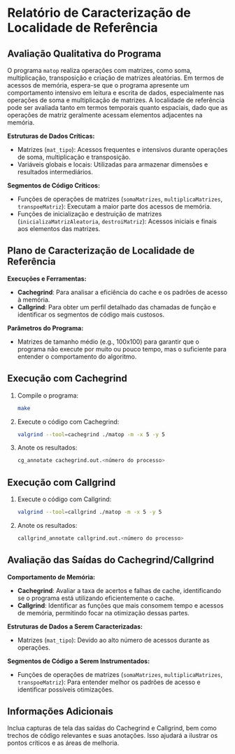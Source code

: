 # Relatório de Caracterização de Localidade de Referência

## Avaliação Qualitativa do Programa

O programa `matop` realiza operações com matrizes, como soma, multiplicação, transposição e criação de matrizes aleatórias. Em termos de acessos de memória, espera-se que o programa apresente um comportamento intensivo em leitura e escrita de dados, especialmente nas operações de soma e multiplicação de matrizes. A localidade de referência pode ser avaliada tanto em termos temporais quanto espaciais, dado que as operações de matriz geralmente acessam elementos adjacentes na memória.

**Estruturas de Dados Críticas:**

- Matrizes (`mat_tipo`): Acessos frequentes e intensivos durante operações de soma, multiplicação e transposição.
- Variáveis globais e locais: Utilizadas para armazenar dimensões e resultados intermediários.

**Segmentos de Código Críticos:**

- Funções de operações de matrizes (`somaMatrizes`, `multiplicaMatrizes`, `transpoeMatriz`): Executam a maior parte dos acessos de memória.
- Funções de inicialização e destruição de matrizes (`inicializaMatrizAleatoria`, `destroiMatriz`): Acessos iniciais e finais aos elementos das matrizes.

## Plano de Caracterização de Localidade de Referência

**Execuções e Ferramentas:**

- **Cachegrind**: Para analisar a eficiência do cache e os padrões de acesso à memória.
- **Callgrind**: Para obter um perfil detalhado das chamadas de função e identificar os segmentos de código mais custosos.

**Parâmetros do Programa:**

- Matrizes de tamanho médio (e.g., 100x100) para garantir que o programa não execute por muito ou pouco tempo, mas o suficiente para entender o comportamento do algoritmo.

## Execução com Cachegrind

1. Compile o programa:

   ```sh
   make
   ```

2. Execute o código com Cachegrind:

   ```sh
   valgrind --tool=cachegrind ./matop -m -x 5 -y 5
   ```

3. Anote os resultados:

   ```sh
   cg_annotate cachegrind.out.<número do processo>
   ```

## Execução com Callgrind

1. Execute o código com Callgrind:

   ```sh
   valgrind --tool=callgrind ./matop -m -x 5 -y 5
   ```

2. Anote os resultados:

   ```sh
   callgrind_annotate callgrind.out.<número do processo>
   ```

## Avaliação das Saídas do Cachegrind/Callgrind

**Comportamento de Memória:**

- **Cachegrind**: Avaliar a taxa de acertos e falhas de cache, identificando se o programa está utilizando eficientemente o cache.
- **Callgrind**: Identificar as funções que mais consomem tempo e acessos de memória, permitindo focar na otimização dessas partes.

**Estruturas de Dados a Serem Caracterizadas:**

- Matrizes (`mat_tipo`): Devido ao alto número de acessos durante as operações.

**Segmentos de Código a Serem Instrumentados:**

- Funções de operações de matrizes (`somaMatrizes`, `multiplicaMatrizes`, `transpoeMatriz`): Para entender melhor os padrões de acesso e identificar possíveis otimizações.

## Informações Adicionais

Inclua capturas de tela das saídas do Cachegrind e Callgrind, bem como trechos de código relevantes e suas anotações. Isso ajudará a ilustrar os pontos críticos e as áreas de melhoria.
